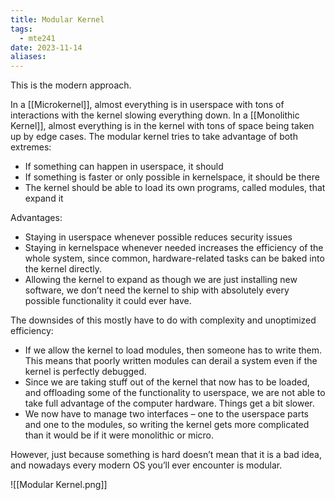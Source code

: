 ```yaml
---
title: Modular Kernel
tags:
  - mte241
date: 2023-11-14
aliases:
---
```

This is the modern approach.

In a [[Microkernel]], almost everything is in userspace with tons of interactions with the kernel slowing everything down. In a [[Monolithic Kernel]], almost everything is in the kernel with tons of space being taken up by edge cases. The modular kernel tries to take advantage of both extremes:
- If something can happen in userspace, it should
- If something is faster or only possible in kernelspace, it should be there
- The kernel should be able to load its own programs, called modules, that expand it

Advantages:
- Staying in userspace whenever possible reduces security issues
- Staying in kernelspace whenever needed increases the efficiency of the whole system, since common, hardware-related tasks can be baked into the kernel directly.
- Allowing the kernel to expand as though we are just installing new software, we don’t need the kernel to ship with absolutely every possible functionality it could ever have.

The downsides of this mostly have to do with complexity and unoptimized efficiency:
- If we allow the kernel to load modules, then someone has to write them. This means that poorly written modules can derail a system even if the kernel is perfectly debugged.
- Since we are taking stuff out of the kernel that now has to be loaded, and offloading some of the functionality to userspace, we are not able to take full advantage of the computer hardware. Things get a bit slower.
- We now have to manage two interfaces – one to the userspace parts and one to the modules, so writing the kernel gets more complicated than it would be if it were monolithic or micro.

However, just because something is hard doesn’t mean that it is a bad idea, and nowadays every modern OS you’ll ever encounter is modular.

![[Modular Kernel.png]]
